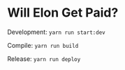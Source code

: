 # Will Elon Get Paid?

Development: `yarn run start:dev`

Compile: `yarn run build`

Release: `yarn run deploy`
